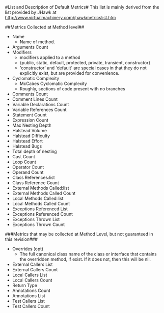 #List and Description of Default Metrics#
This list is mainly derived from the list provided by JHawk at http://www.virtualmachinery.com/jhawkmetricslist.htm

##Metrics Collected at Method level##
 - Name               
    - Name of method.
 - Arguments Count
 - Modifiers
    - modifiers applied to a method
    - {public, static, default, protected, private, transient, constructor}
    - 'constructor' and 'default' are special cases in that they do not explicitly exist, but are provided for convenience. 
 - Cyclomatic Complexity
    - McCabes Cyclomatic Complexity
    - Roughly, sections of code present with no branches
 - Comments Count
 - Comment Lines Count
 - Variable Declarations Count
 - Variable References Count
 - Statement Count
 - Expression Count
 - Max Nesting Depth
 - Halstead Volume
 - Halstead Difficulty
 - Halstead Effort
 - Halstead Bugs
 - Total depth of nesting
 - Cast Count
 - Loop Count
 - Operator Count
 - Operand Count
 - Class References:list
 - Class Reference Count
 - External Methods Called:list
 - External Methods Called Count
 - Local Methods Called:list
 - Local Methods Called Count
 - Exceptions Referenced List
 - Exceptions Referenced Count
 - Exceptions Thrown List
 - Exceptions Thrown Count
 
 ###Metrics that may be collected at Method Level, but not guaranteed in this revision###
 - Overrides (opt)
    - The full canonical class name of the class or interface that contains the overridden method, if exist. If it does not, then this will be nil.
 - External Callers List
 - External Callers Count
 - Local Callers List
 - Local Callers Count
 - Return Type
 - Annotations Count
 - Annotations List
 - Test Callers List
 - Test Callers Count
    